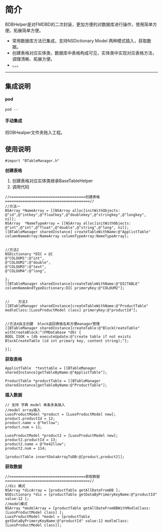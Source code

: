 
简介
============

  BDBHelper是对FMDBD的二次封装，更加方便的对数据库进行操作，使用简单方便。拓展简单方便。
- 常用数据库方法已集成，支持NSDictionary Model 两种模式插入，获取数据。
- 创建表格对应实体类，数据库中表格构成可见，实体类中实现对应表格方法，调理清晰、拓展方便。
- 。。。

------
集成说明
--------
#### pod

```
pod --
```

#### 手动集成

将DBHealper文件夹拖入工程。

使用说明
-------------
```
#import "BTableManager.h"
```

**创建表格**
1. 创建表格对应实体类继承BaseTableHelper
2. 调用代码
```
//===================================创建表格=======================================//
//方法一
NSArray *NameArray = [[NSArray alloc]initWithObjects:
@"id",@"intkey",@"floatkey",@"doublekey",@"stringkey",@"longkey", nil];
NSArray  *NameTypeArray = [[NSArray alloc]initWithObjects:
@"int",@"int",@"float",@"double",@"string",@"long", nil];
[[BTableManager sharedInstance] createTableWithName:@"ApplistTable" columnNameArray:NameArray columnTypeArray:NameTypeArray];


//方法2
NSDictionary *DIC = @{
@"COLOUM1":@"int",
@"COLOUM2":@"double",
@"COLOUM3":@"text",
@"COLOUM4":@"long",

};
[[BTableManager sharedInstance]createTableWithName:@"DICTABLE" columnNameAndTypeDictionary:DIC primeryKey:@"COLOUM2"];


//    方法3
[[BTableManager sharedInstance]createTableWithName:@"ProductTable" modleClass:[LuosProductModel class] primeryKey:@"productId"];


//方法4自主创建  block返回表格名称方便manager管理
[[BTableManager sharedInstance]createTable:@"BlockCreateTable" withCreateBlock:^(FMDatabase *db) {
BOOL ISOK = [db executeUpdate:@"create table if not exists BlockCreateTable (id int primary key, content string);"];

}];

```
**获取表格**
```
ApplistTable  *testtable = [[BTableManager sharedInstance]getTableByName:@"ApplistTable"];

ProductTable *productTable = [[BTableManager sharedInstance]getTableByName:@"ProductTable"];
```

**插入数据**
```
// 支持 字典 model 单条多条插入
//model array插入
LuosProductModel *product = [LuosProductModel new];
product.productId = 12;
product.name = @"hellow";
product.num = 11;

LuosProductModel *product2 = [LuosProductModel new];
product2.productId = 13;
product2.name = @"he42llow";
product2.num = 114;

[productTable insertDataArrayToDB:@[product,product2]];
```
**获取数据**
```
//===================================获取数据=======================================//
//dic 模式
NSArray *dicArray = [productTable getAllDateFromDB ];
NSDictionary *dic = [productTable getDataByPrimeryKeyName:@"productId" value:12 ];
//model模式
NSArray *modelArray = [productTable getAllDateFromDBWithModleClass:[LuosProductModel class] ];
LuosProductModel *model = [productTable getDataByPrimeryKeyName:@"productId" value:12 modleClass:[LuosProductModel class]];

```
